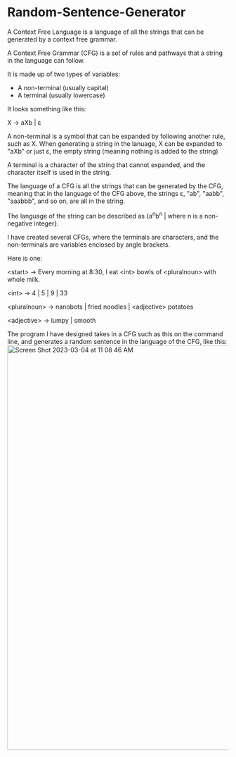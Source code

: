 # Random-Sentence-Generator

A Context Free Language is a language of all the strings that can be generated by a context free grammar.

A Context Free Grammar (CFG) is a set of rules and pathways that a string in the language can follow.

It is made up of two types of variables:
* A non-terminal (usually capital)
* A terminal (usually lowercase)

It looks something like this:

X -> aXb | ɛ

A non-terminal is a symbol that can be expanded by following another rule, such as X. When generating a string in the lanuage, X can be expanded to "aXb" or just ɛ, the empty string (meaning nothing is added to the string)

A terminal is a character of the string that cannot expanded, and the character itself is used in the string.

The language of a CFG is all the strings that can be generated by the CFG, meaning that in the language of the CFG above, the strings ɛ, "ab", "aabb", "aaabbb", and so on, are all in the string.

The language of the string can be described as {a<sup>n</sup>b<sup>n</sup> | where n is a non-negative integer}.

I have created several CFGs, where the terminals are characters, and the non-terminals are variables enclosed by angle brackets.

Here is one:

  &lt;start&gt; -> Every morning at 8:30, I eat &lt;int&gt; bowls of &lt;pluralnoun&gt; with whole milk.

  &lt;int&gt; -> 4 | 5 | 9 | 33

  &lt;pluralnoun&gt; -> nanobots | fried noodles | &lt;adjective&gt; potatoes

  &lt;adjective&gt; -> lumpy | smooth
  
The program I have designed takes in a CFG such as this on the command line, and generates a random sentence in the language of the CFG, like this:
<img width="919" alt="Screen Shot 2023-03-04 at 11 08 46 AM" src="https://user-images.githubusercontent.com/76747943/222916663-62337267-9655-484b-bddc-3649d6a26172.png">

